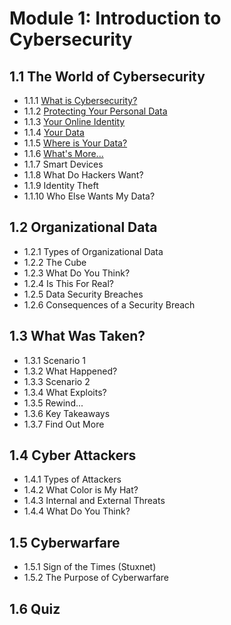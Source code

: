 # Module 1: Introduction to Cybersecurity
## 1.1 The World of Cybersecurity
- 1.1.1 [What is Cybersecurity?](https://github.com/KailaniBailey/CISCO-Cyber-Security/blob/main/Module%201:%20Introduction%20to%20Cybersecurity/1.1.1%20What%20is%20Cybersecurity%3F/README.md)
- 1.1.2 [Protecting Your Personal Data](https://github.com/KailaniBailey/CISCO-Cyber-Security/blob/main/Module%201:%20Introduction%20to%20Cybersecurity/1.1.2%20Protecting%20Your%20Personal%20Data/README.md)
- 1.1.3 [Your Online Identity](https://github.com/KailaniBailey/CISCO-Cyber-Security/tree/main/Module%201%3A%20Introduction%20to%20Cybersecurity/1.1.3%20Your%20Online%20Identity)
- 1.1.4 [Your Data](https://github.com/KailaniBailey/CISCO-Cyber-Security/tree/main/Module%201:%20Introduction%20to%20Cybersecurity/1.1.4%20Your%20Data)
- 1.1.5 [Where is Your Data?](https://github.com/KailaniBailey/CISCO-Cyber-Security/tree/main/Module%201:%20Introduction%20to%20Cybersecurity/1.1.5%20Where%20is%20Your%20Data%3F)
- 1.1.6 [What's More...](https://github.com/KailaniBailey/CISCO-Cyber-Security/tree/main/Module%201:%20Introduction%20to%20Cybersecurity/1.1.6%20What's%20More...)
- 1.1.7 Smart Devices
- 1.1.8 What Do Hackers Want?
- 1.1.9 Identity Theft
- 1.1.10 Who Else Wants My Data?
## 1.2 Organizational Data
- 1.2.1 Types of Organizational Data
- 1.2.2 The Cube
- 1.2.3 What Do You Think?
- 1.2.4 Is This For Real?
- 1.2.5 Data Security Breaches
- 1.2.6 Consequences of a Security Breach
## 1.3 What Was Taken?
- 1.3.1 Scenario 1
- 1.3.2 What Happened?
- 1.3.3 Scenario 2
- 1.3.4 What Exploits?
- 1.3.5 Rewind...
- 1.3.6 Key Takeaways
- 1.3.7 Find Out More
## 1.4 Cyber Attackers
- 1.4.1 Types of Attackers
- 1.4.2 What Color is My Hat?
- 1.4.3 Internal and External Threats
- 1.4.4 What Do You Think?
## 1.5 Cyberwarfare
- 1.5.1 Sign of the Times (Stuxnet)
- 1.5.2 The Purpose of Cyberwarfare
## 1.6 Quiz
